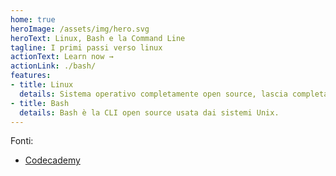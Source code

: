 ```yaml
---
home: true
heroImage: /assets/img/hero.svg
heroText: Linux, Bash e la Command Line
tagline: I primi passi verso linux
actionText: Learn now →
actionLink: ./bash/
features:
- title: Linux
  details: Sistema operativo completamente open source, lascia completa libertà all'utente
- title: Bash
  details: Bash è la CLI open source usata dai sistemi Unix.
---
```

Fonti:<br>
- [Codecademy](https://www.codecademy.com/learn/learn-the-command-line)
